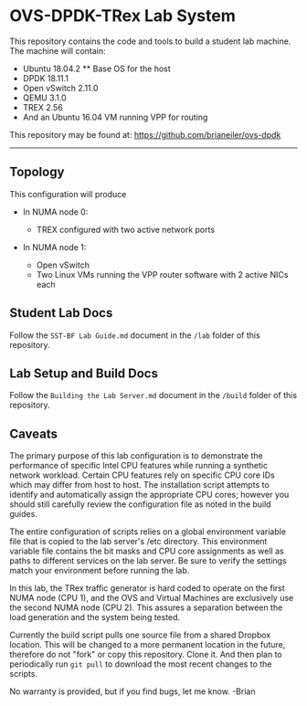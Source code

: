 # OVS-DPDK-TRex Lab System

This repository contains the code and tools to build a student lab machine. The machine will contain:
 - Ubuntu 18.04.2 ** Base OS for the host
 - DPDK 18.11.1
 - Open vSwitch 2.11.0
 - QEMU 3.1.0
 - TREX 2.56
 - And an Ubuntu 16.04 VM running VPP for routing

This repository may be found at: https://github.com/brianeiler/ovs-dpdk

---------------------


## Topology 
This configuration will produce
 - In NUMA node 0:
   - TREX configured with two active network ports

 - In NUMA node 1:
   - Open vSwitch
   - Two Linux VMs running the VPP router software with 2 active NICs each
   




## Student Lab Docs
Follow the `SST-BF Lab Guide.md` document in the `/lab` folder of this repository.




## Lab Setup and Build Docs
Follow the `Building the Lab Server.md` document in the `/build` folder of this repository.





## Caveats
The primary purpose of this lab configuration is to demonstrate the performance of specific Intel CPU features while running a synthetic network workload. Certain CPU features rely on specific CPU core IDs which may differ from host to host. The installation script attempts to identify and automatically assign the appropriate CPU cores; however you should still carefully review the configuration file as noted in the build guides.

The entire configuration of scripts relies on a global environment variable file that is copied to the lab server's /etc directory. This environment variable file contains the bit masks and CPU core assignments as well as paths to different services on the lab server. Be sure to verify the settings match your environment before running the lab.

In this lab, the TRex traffic generator is hard coded to operate on the first NUMA node (CPU 1), and the OVS and Virtual Machines are exclusively use the second NUMA node (CPU 2). This assures a separation between the load generation and the system being tested.

Currently the build script pulls one source file from a shared Dropbox location. This will be changed to a more permanent location in the future, therefore do not "fork" or copy this repository. Clone it. And then plan to periodically run `git pull` to download the most recent changes to the scripts.


No warranty is provided, but if you find bugs, let me know.
-Brian
